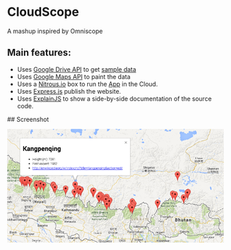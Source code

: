 CloudScope
==========

A mashup inspired by Omniscope

## Main features:
- Uses [Google Drive API](https://developers.google.com/drive/v2/reference/) to get [sample data](https://docs.google.com/spreadsheet/ccc?key=0AjViUeEB6f2GdG82NFZNMVhweGduanIzVDdZWFU4NXc&usp=sharing)
- Uses [Google Maps API](https://developers.google.com/maps/documentation/javascript/) to paint the data
- Uses a [Nitrous.io](https://www.nitrous.io/) box to run the [App](http://my-node-box-52001.euw1.nitrousbox.com/) in the Cloud.
- Uses [Express.js](http://expressjs.com/) publish the website.
- Uses [ExplainJS](http://www.explainjs.com/) to show a side-by-side documentation of the source code.

## Screenshot

![CloudScope view of a Map](https://raw.githubusercontent.com/mefernandez/cloudscope/master/cloudscope.png)
